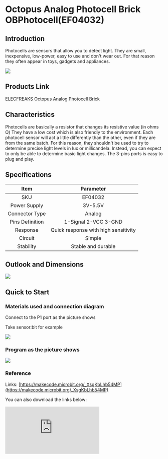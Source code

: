 ﻿# Octopus Analog Photocell Brick OBPhotocell(EF04032)

## Introduction

Photocells are sensors that allow you to detect light. They are small, inexpensive, low-power, easy to use and don't wear out. For that reason they often appear in toys, gadgets and appliances.

 ![](https://wiki-media-ef.oss-cn-hongkong.aliyuncs.com//images/sCid5Hu.jpg)

## Products Link

[ELECFREAKS Octopus Analog Photocell Brick](https://shop.elecfreaks.com/products/elecfreaks-octopus-analog-photocell-brick?_pos=1&_sid=0eb81c422&_ss=r)

## Characteristics

 Photocells are basically a resistor that changes its resistive value (in ohms Ω)
 They have a low cost which is also friendly to the environment.
 Each photocell sensor will act a little differently than the other, even if they are from the same batch.
  For this reason, they shouldn't be used to try to determine precise light levels in lux or millicandela. Instead, you can expect to only be able to determine basic light changes.
 The 3-pins ports is easy to plug and play.

## Specifications


Item | Parameter
:-: | :-:
SKU|EF04032
Power Supply|3V-5.5V
Connector Type|Analog
Pins Definition|1-Signal 2-VCC 3-GND
Response|Quick response with high sensitivity
Circuit|Simple
Stability|Stable and durable

## Outlook and Dimensions


 ![](https://wiki-media-ef.oss-cn-hongkong.aliyuncs.com//images/cdNd1Kw.png)

## Quick to Start


### Materials used and connection diagram

 Connect to the P1 port as the picture shows

  Take sensor:bit for example

 ![](https://wiki-media-ef.oss-cn-hongkong.aliyuncs.com//images/XwQieks.png)

### Program as the picture shows

 ![](https://wiki-media-ef.oss-cn-hongkong.aliyuncs.com//images/4oRJ1Ub.png)

### Reference

Links: [https://makecode.microbit.org/_XsgKbLhb54MP](https://makecode.microbit.org/_XsgKbLhb54MP)

You can also download the links below:


<div
    style={{
        position: 'relative',
        paddingBottom: '60%',
        overflow: 'hidden',
    }}
>
    <iframe
        src="https://makecode.microbit.org/_XsgKbLhb54MP"
        frameborder="0"
        sandbox="allow-popups allow-forms allow-scripts allow-same-origin"
        style={{
            position: 'absolute',
            width: '100%',
            height: '100%',
        }}
    />
</div>


### Result
 While the light intensity is over 700, an icon is showing on the micro:bit; or a rectangle is showing on the micro:bit.
## Relevant Cases


## Technique Files
